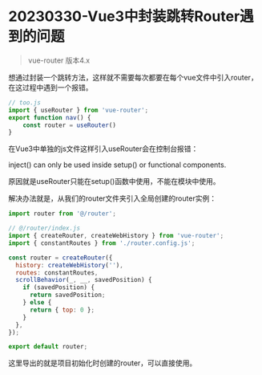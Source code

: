 # 20230330-Vue3中封装跳转Router遇到的问题

> vue-router 版本4.x

想通过封装一个跳转方法，这样就不需要每次都要在每个vue文件中引入router，在这过程中遇到一个报错。

```js
// too.js
import { useRouter } from 'vue-router';
export function nav() {
    const router = useRouter()
}
```

在Vue3中单独的js文件这样引入useRouter会在控制台报错：

 inject() can only be used inside setup() or functional components.

原因就是useRouter只能在setup()函数中使用，不能在模块中使用。

解决办法就是，从我们的router文件夹引入全局创建的router实例：

```js
import router from '@/router';
```

```js
// @/router/index.js
import { createRouter, createWebHistory } from 'vue-router';
import { constantRoutes } from './router.config.js';

const router = createRouter({
  history: createWebHistory(''),
  routes: constantRoutes,
  scrollBehavior(_, __, savedPosition) {
    if (savedPosition) {
      return savedPosition;
    } else {
      return { top: 0 };
    }
  },
});

export default router;

```

这里导出的就是项目初始化时创建的router，可以直接使用。
